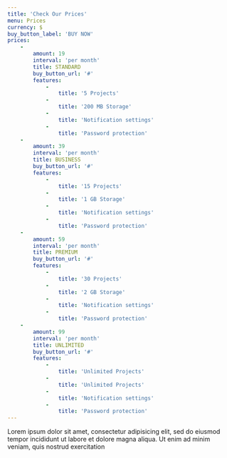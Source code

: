 ```yaml
---
title: 'Check Our Prices'
menu: Prices
currency: $
buy_button_label: 'BUY NOW'
prices:
    -
        amount: 19
        interval: 'per month'
        title: STANDARD
        buy_button_url: '#'
        features:
            -
                title: '5 Projects'
            -
                title: '200 MB Storage'
            -
                title: 'Notification settings'
            -
                title: 'Password protection'
    -
        amount: 39
        interval: 'per month'
        title: BUSINESS
        buy_button_url: '#'
        features:
            -
                title: '15 Projects'
            -
                title: '1 GB Storage'
            -
                title: 'Notification settings'
            -
                title: 'Password protection'
    -
        amount: 59
        interval: 'per month'
        title: PREMIUM
        buy_button_url: '#'
        features:
            -
                title: '30 Projects'
            -
                title: '2 GB Storage'
            -
                title: 'Notification settings'
            -
                title: 'Password protection'
    -
        amount: 99
        interval: 'per month'
        title: UNLIMITED
        buy_button_url: '#'
        features:
            -
                title: 'Unlimited Projects'
            -
                title: 'Unlimited Projects'
            -
                title: 'Notification settings'
            -
                title: 'Password protection'
---
```


Lorem ipsum dolor sit amet, consectetur adipisicing elit, sed do eiusmod tempor incididunt ut labore et
dolore magna aliqua. Ut enim ad minim veniam, quis nostrud exercitation
